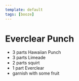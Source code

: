 ```yaml
---
template: default
tags: [booze]
---
```

# Everclear Punch

* 3 parts Hawaiian Punch
* 3 parts Limeade
* 2 parts squirt
* 1 part Everclear
* garnish with some fruit
